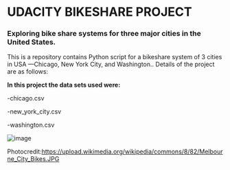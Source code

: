 # UDACITY BIKESHARE PROJECT

###  Exploring  bike share systems for three major cities in the United States.



This is a repository contains Python script for a bikeshare system of 3 cities in USA —Chicago, New York City, and Washington.. Details of the project are as follows:

__In this project the data sets used were:__

-chicago.csv

-new_york_city.csv

-washington.csv



![image](https://user-images.githubusercontent.com/52751600/80293268-975e6980-874d-11ea-9dfa-bb871e25db2d.png)

Photocredit:https://upload.wikimedia.org/wikipedia/commons/8/82/Melbourne_City_Bikes.JPG
